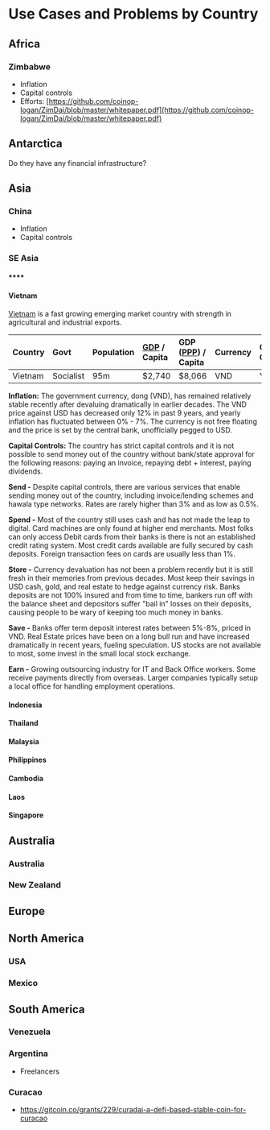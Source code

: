 # Use Cases and Problems by Country

## Africa

### **Zimbabwe**

* Inflation
* Capital controls
* Efforts: [https://github.com/coinop-logan/ZimDai/blob/master/whitepaper.pdf](https://github.com/coinop-logan/ZimDai/blob/master/whitepaper.pdf)

## Antarctica

Do they have any financial infrastructure?

## Asia

### **China**

* Inflation
* Capital controls

### SE Asia

#### \*\*\*\*

#### **Vietnam**

[Vietnam](https://en.wikipedia.org/wiki/Vietnam) is a fast growing emerging market country with strength in agricultural and industrial exports.

| **Country** | Govt | Population | [GDP](https://en.wikipedia.org/wiki/Gross_domestic_product) / Capita | GDP \([PPP](https://en.wikipedia.org/wiki/Purchasing_power_parity)\) / Capita | Currency | Capital Controls |
| :--- | :--- | :--- | :--- | :--- | :--- | :--- |
| Vietnam | Socialist | 95m | $2,740 | $8,066 | VND | Yes |

**Inflation:** The government currency, dong \(VND\), has remained relatively stable recently after devaluing dramatically in earlier decades. The VND price against USD has decreased only 12% in past 9 years, and yearly inflation has fluctuated between 0% - 7%. The currency is not free floating and the price is set by the central bank, unofficially pegged to USD.

**Capital Controls:** The country has strict capital controls and it is not possible to send money out of the country without bank/state approval for the following reasons: paying an invoice, repaying debt + interest, paying dividends.

**Send -** Despite capital controls, there are various services that enable sending money out of the country, including invoice/lending schemes and hawala type networks. Rates are rarely higher than 3% and as low as 0.5%.

**Spend -** Most of the country still uses cash and has not made the leap to digital. Card machines are only found at higher end merchants. Most folks can only access Debit cards from their banks is there is not an established credit rating system. Most credit cards available are fully secured by cash deposits. Foreign transaction fees on cards are usually less than 1%.

**Store -** Currency devaluation has not been a problem recently but it is still fresh in their memories from previous decades. Most keep their savings in USD cash, gold, and real estate to hedge against currency risk. Banks deposits are not 100% insured and from time to time, bankers run off with the balance sheet and depositors suffer "bail in" losses on their deposits, causing people to be wary of keeping too much money in banks.

**Save -** Banks offer term deposit interest rates between 5%-8%, priced in VND. Real Estate prices have been on a long bull run and have increased dramatically in recent years, fueling speculation. US stocks are not available to most, some invest in the small local stock exchange.

**Earn -** Growing outsourcing industry for IT and Back Office workers. Some receive payments directly from overseas. Larger companies typically setup a local office for handling employment operations.

#### **Indonesia**

#### **Thailand**

#### **Malaysia**

#### **Philippines**

#### **Cambodia**

#### **Laos**

#### **Singapore**

## Australia

### **Australia**

### **New Zealand**

## Europe

## North America

### USA

### Mexico

## South America

### **Venezuela**

### **Argentina**

* Freelancers

### **Curacao**

* https://gitcoin.co/grants/229/curadai-a-defi-based-stable-coin-for-curacao

